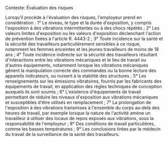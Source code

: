 Contexte: Évaluation des risques

Lorsqu'il procède à l'évaluation des risques, l'employeur prend en considération : 1° Le niveau, le type et la durée d'exposition, y compris l'exposition à des vibrations intermittentes ou à des chocs répétés ; 2° Les valeurs limites d'exposition ou les valeurs d'exposition déclenchant l'action de prévention fixées à l'article R. 4443-2 ; 3° Toute incidence sur la santé et la sécurité des travailleurs particulièrement sensibles à ce risque, notamment les femmes enceintes et les jeunes travailleurs de moins de 18 ans ; 4° Toute incidence indirecte sur la sécurité des travailleurs résultant d'interactions entre les vibrations mécaniques et le lieu de travail ou d'autres équipements, notamment lorsque les vibrations mécaniques gênent la manipulation correcte des commandes ou la bonne lecture des appareils indicateurs, ou nuisent à la stabilité des structures ; 5° Les renseignements sur les émissions vibratoires, fournis par les fabricants des équipements de travail, en application des règles techniques de conception auxquels ils sont soumis ; 6° L'existence d'équipements de travail permettant de réduire les niveaux d'exposition aux vibrations mécaniques et susceptibles d'être utilisés en remplacement ; 7° La prolongation de l'exposition à des vibrations transmises à l'ensemble du corps au-delà des heures de travail, par exemple lorsque la nature de l'activité amène un travailleur à utiliser des locaux de repos exposés aux vibrations, sous la responsabilité de l'employeur ; 8° Des conditions de travail particulières, comme les basses températures ; 9° Les conclusions tirées par le médecin du travail de la surveillance de la santé des travailleurs.